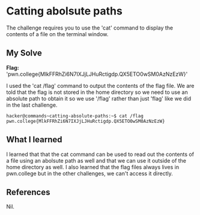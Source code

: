 # Catting abolsute paths
The challenge requires you to use the 'cat' command to display the contents of a file on the terminal window.

## My Solve
**Flag:**  'pwn.college{MlkFFRhZi6N7IXJjLJHuRctigdp.QX5ETO0wSM0AzNzEzW}'

I used the 'cat /flag' command to output the contents of the flag file. We are told that the flag is not stored in the home directory so we need to use an absolute path to obtain it so we use '/flag' rather than just 'flag' like we did in the last challenge.

```
hacker@commands~catting-absolute-paths:~$ cat /flag
pwn.college{MlkFFRhZi6N7IXJjLJHuRctigdp.QX5ETO0wSM0AzNzEzW}
```

## What I learned
I learned that that the cat command can be used to read out the contents of a file using an abolsute path as well and that we can use it outside of the home directory as well.
I also learned that the flag files always lives in pwn.college but in the other challenges, we can't access it directly.

## References
Nil.

